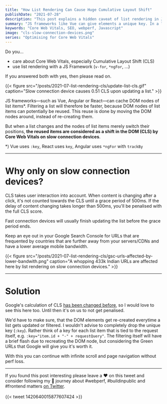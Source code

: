 ```yaml
---
title: "How List Rendering Can Cause Huge Cumulative Layout Shift"
publishDate: "2021-07-28"
description: "This post explains a hidden caveat of list rendering in JavaScript frameworks in term of CLS."
summary: "JS frameworks like Vue can give elements a unique key. In a list rendering they might be able to reuse these keyed list items, when the list is changing. The already created DOM nodes don't need to be recreated. This is a great performance gain. But when a list changes and the nodes merely switch their position, the keyed items can be considered as a shift in the DOM (CLS) by Core Web Vitals on slow connection devices."
keywords: "Core Web Vitals, SEO, webperf, Javascript"
image: "cls-slow-connection-devices.png"
series: "Optimising for Core Web Vitals"
---
```


Do you...
- care about Core Web Vitals, especially Cumulative Layout Shift (CLS)
- use list rendering with a JS Framework (`v-for`, `*ngFor`, ...)

If you answered both with yes, then please read on.

{{< figure src="/posts/2021-07-list-rendering-cls/update-list-cls.gif" caption="Slow connection device causes 0.51 CLS upon updating a list." >}}

JS frameworks—such as Vue, Angular or React—can cache DOM nodes of list items*. Filtering a list will therefore be faster, because DOM nodes of list items can potentially be reused. This reuse is done by moving the DOM nodes around, instead of re-creating them.

But when a list changes and the nodes of list items merely switch their positions, **the reused items are considered as a shift in the DOM (CLS) by Core Web Vitals on slow connection devices**.

*) Vue uses `:key`, React uses `key`, Angular uses `*ngFor` with `trackBy`

---

# Why only on slow connection devices?

CLS takes user interaction into account. When content is changing after a click, it's not counted towards the CLS until a grace period of 500ms. If the delay of content changing takes longer than 500ms, you'll be penalised with the full CLS score. 

Fast connection devices will usually finish updating the list before the grace period ends.

Keep an eye out in your Google Search Console for URLs that are frequented by countries that are further away from your servers/CDNs and have a lower average mobile bandwidth.

{{< figure src="/posts/2021-07-list-rendering-cls/gsc-urls-affected-by-lower-bandwith.png" caption="A whopping 433k Indian URLs are affected here by list rendering on slow connection devices." >}}

---

# Solution

Google's calculation of CLS [has been changed before](https://web.dev/evolving-cls/), so I would love to see this here too. Until then it's on us to not get penalised.

We'd have to make sure, that the DOM elements get re-created everytime a list gets updated or filtered. I wouldn't advise to completely drop the unique key (`:key`). Rather think of a key for each list item that is tied to the request itself, e.g. `:key="item.id + "-" + requestQuery"`. The filtering itself will have a brief flash due to recreating the DOM node, but considering the Green URLs that Google will give you it's worth it. 

With this you can continue with infinite scroll and page navigation without perf loss.

---

If you found this post interesting please leave a ❤️ on this tweet and consider following my 🎢 journey about #webperf, #buildinpublic and #frontend matters [on Twitter](https://twitter.com/zwacky).
<br /><br />
{{< tweet 1420640015877607424 >}}
